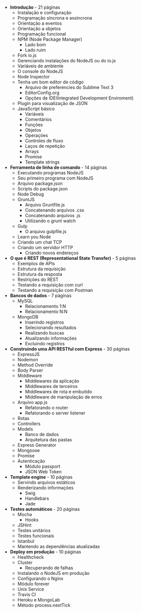 - **Introdução** - 21 páginas
    - Instalação e configuração
    - Programação síncrona e assíncrona
    - Orientação a eventos
    - Orientação a objetos
    - Programação funcional
    - NPM (Node Package Manager)
        - Lado bom
        - Lado ruim
    - Fork io.js
    - Gerenciando instalações do NodeJS ou do io.js
    - Variáveis de ambiente
    - O console do NodeJS
    - Node Inspector
    - Tenha um bom editor de código
        - Arquivo de preferencies do Sublime Text 3
        - EditorConfig.org
        - Opções de IDE(Integrated Development Enviroment)
    - Plugin para visualização de JSON 
    - JavaScript básico
        - Variáveis
        - Comentários
        - Funções
        - Objetos
        - Operações
        - Controles de fluxo
        - Laços de repetição
        - Arrays
        - Promise
        - Template strings
- **Ferramenta de linha de comando** - 14 páginas
    - Executando programas NodeJS
    - Seu primeiro programa com NodeJS
    - Arquivo package.json
    - Scripts do package.json
    - Node Debug
    - GruntJS
        - Arquivo Gruntfile.js
        - Concatenando arquivos .css
        - Concatenando arquivos .js
        - Utilizando o grunt watch
    - Gulp
        - O arquivo gulpfile.js
    - Learn you Node
    - Criando um chat TCP
    - Criando um servidor HTTP
        - Criando novos endereços
- **O que é REST (Representational State Transfer)** - 5 páginas
    - Exemplos de APIs
    - Estrutura da requisição
    - Estrutura da resposta
    - Restrições do REST
    - Testando a requisição com curl
    - Testando a requisição com Postman
- **Bancos de dados** - 7 páginas
    - MySQL
        - Relacionamento 1:N
        - Relacionamento N:N
    - MongoDB
        - Inserindo registros
        - Selecionando resultados
        - Realizando buscas
        - Atualizando informações
        - Excluindo registros
- **Construindo uma API RESTful com Express** - 30 páginas
    - ExpressJS
    - Nodemon
    - Method Override
    - Body Parser
    - Middleware
        - Middlewares da aplicação
        - Middlewares de terceiros
        - Middlewares de rota e embutido
        - Middleware de manipulação de erros
    - Arquivo app.js
        - Refatorando o router
        - Refatorando o server listener
    - Rotas
    - Controllers
    - Models  
        - Banco de dados
        - Arquitetura das pastas
    - Express Generator
    - Mongoose
    - Promise
    - Autenticação
        - Módulo passport
        - JSON Web Token
- **Template engine** - 10 páginas
    - Servindo arquivos estáticos
    - Renderizando informações
        - Swig
        - Handlebars
        - Jade
- **Testes automáticos** - 20 páginas
    - Mocha
        - Hooks
    - JSHint
    - Testes unitários
    - Testes funcionais
    - Istanbul
    - Mantendo as dependências atualizadas
- **Deploy em produção** - 10 páginas
    - Healthcheck
    - Cluster
        - Recuperando de falhas
    - Instalando o NodeJS em produção
    - Configurando o Nginx
    - Módulo forever
    - Unix Service
    - Travis CI
    - Heroku e MongoLab
    - Método process.nextTick
